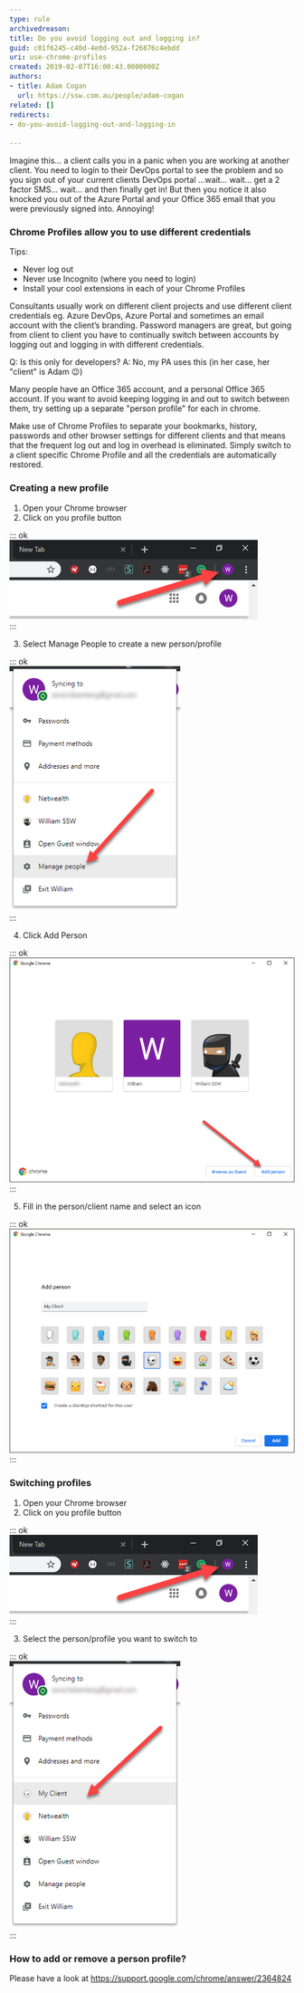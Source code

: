 ```yaml
---
type: rule
archivedreason: 
title: Do you avoid logging out and logging in?
guid: c01f6245-c40d-4e0d-952a-f26876c4ebdd
uri: use-chrome-profiles
created: 2019-02-07T16:00:43.0000000Z
authors:
- title: Adam Cogan
  url: https://ssw.com.au/people/adam-cogan
related: []
redirects:
- do-you-avoid-logging-out-and-logging-in

---
```


Imagine this… a client calls you in a panic when you are working at another client. You need to login to their DevOps portal to see the problem and so you sign out of your current clients DevOps portal …wait… wait… get a 2 factor SMS… wait… and then finally get in! But then you notice it also knocked you out of the Azure Portal and your Office 365 email that you were previously signed into. Annoying!

<!--endintro-->

### Chrome Profiles allow you to use different credentials 


Tips:



* Never log out
* Never use Incognito (where you need to login)
* Install your cool extensions in each of your Chrome Profiles

Consultants usually work on different client projects and use different client credentials eg. Azure DevOps, Azure Portal and sometimes an email account with the client’s branding. Password managers are great, but going from client to client you have to continually switch between accounts by logging out and logging in with different credentials.


Q: Is this only for developers?
A: No, my PA uses this (in her case, her "client" is Adam 😉)

Many people have an Office 365 account, and a personal Office 365 account. If you want to avoid keeping logging in and out to switch between them, try setting up a separate "person profile" for each in chrome.

Make use of Chrome Profiles to separate your bookmarks, history, passwords and other browser settings for different clients and that means that the frequent log out and log in overhead is eliminated. Simply switch to a client specific Chrome Profile and all the credentials are automatically restored.

### Creating a new profile



1. Open your Chrome browser
2. Click on you profile button


::: ok  
![Figure 1: Click on your Chrome profile button](chrome-profile-1.png)  
:::

3. Select Manage People to create a new person/profile


::: ok  
![Figure 2: Select Manage people to create a new person/profile](chrome-profile-2.png)  
:::

4. Click Add Person


::: ok  
![Figure 3: To add a new person/profile, click on the Add Person button](chrome-profile-3.png)  
:::

5. Fill in the person/client name and select an icon


::: ok  
![Figure 4: Fill in the name of the new person/profile and select an icon](chrome-profile-4.png)  
:::



### Switching profiles

1. Open your Chrome browser
2. Click on you profile button


::: ok  
![Figure 5: Click on your profile button to switch profiles](chrome-profile-5.png)  
:::

3. Select the person/profile you want to switch to


::: ok  
![Figure 6: Select the person/profile you want to switch to](chrome-profile-6.png)  
:::



### How to add or remove a person profile?

Please have a look at https://support.google.com/chrome/answer/2364824
